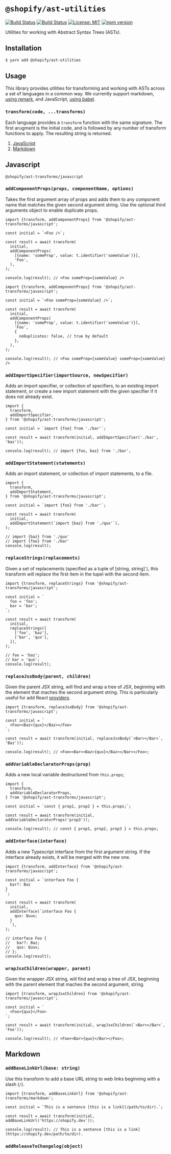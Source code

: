 # `@shopify/ast-utilities`

[![Build Status](https://github.com/Shopify/quilt/workflows/Node-CI/badge.svg?branch=main)](https://github.com/Shopify/quilt/actions?query=workflow%3ANode-CI)
[![Build Status](https://github.com/Shopify/quilt/workflows/Ruby-CI/badge.svg?branch=main)](https://github.com/Shopify/quilt/actions?query=workflow%3ARuby-CI)
[![License: MIT](https://img.shields.io/badge/License-MIT-green.svg)](LICENSE.md) [![npm version](https://badge.fury.io/js/%40shopify%2Fast-utilities.svg)](https://badge.fury.io/js/%40shopify%2Fast-utilities.svg)

Utilities for working with Abstract Syntax Trees (ASTs).

## Installation

```bash
$ yarn add @shopify/ast-utilities
```

## Usage

This library provides utilities for transforming and working with ASTs across a set of languages in a common way. We currently support markdown, [using remark](https://remark.js.org), and JavaScript, [using babel](https://babeljs.io/).

### `transform(code, ...transforms)`

Each language provides a `transform` function with the same signature. The first arugment is the initial code, and is followed by any number of transform functions to apply. The resulting string is returned.

1. [JavaScript](#javascript)
1. [Markdown](#markdown)

## Javascript

`@shopify/ast-transforms/javascript`

### `addComponentProps(props, componentName, options)`

Takes the first argument array of props and adds them to any component name that matches the given second argument string. Use the optional third arguments object to enable duplicate props.

```tsx
import {transform, addComponentProps} from '@shopify/ast-transforms/javascript';

const initial = `<Foo />`;

const result = await transform(
  initial,
  addComponentProps(
    [{name: 'someProp', value: t.identifier('someValue')}],
    'Foo',
  ),
);

console.log(result); // <Foo someProp={someValue} />
```

```tsx
import {transform, addComponentProps} from '@shopify/ast-transforms/javascript';

const initial = `<Foo someProp={someValue} />`;

const result = await transform(
  initial,
  addComponentProps(
    [{name: 'someProp', value: t.identifier('someValue')}],
    'Foo',
    {
      noDuplicates: false, // true by default
    },
  ),
);

console.log(result); // <Foo someProp={someValue} someProp={someValue} />
```

### `addImportSpecifier(importSource, newSpecifier)`

Adds an import specifier, or collection of specifiers, to an existing import statement, or create a new import statement with the given specifier if it does not already exist.

```tsx
import {
  transform,
  addImportSpecifier,
} from '@shopify/ast-transforms/javascript';

const initial = `import {foo} from './bar'`;

const result = await transform(initial, addImportSpecifier('./bar', 'baz'));

console.log(result); // import {foo, baz} from './bar',
```

### `addImportStatement(statements)`

Adds an import statement, or collection of import statements, to a file.

```tsx
import {
  transform,
  addImportStatement,
} from '@shopify/ast-transforms/javascript';

const initial = `import {foo} from './bar'`;

const result = await transform(
  initial,
  addImportStatement(`import {baz} from './qux'`),
);

// import {baz} from './qux'
// import {foo} from './bar'
console.log(result);
```

### `replaceStrings(replacements)`

Given a set of replacements (specified as a tuple of [string, string]`), this transform will replace the first item in the tupel with the second item.

```tsx
import {transform, replaceStrings} from '@shopify/ast-transforms/javascript';

const initial = `
  foo = 'foo';
  bar = 'bar';
`;

const result = await transform(
  initial,
  replaceStrings([
    ['foo', 'baz'],
    ['bar', 'qux'],
  ]),
);

// foo = 'baz';
// bar = 'qux';
console.log(result);
```

### `replaceJsxBody(parent, children)`

Given the parent JSX string, will find and wrap a tree of JSX, beginning with the element that maches the second argument string. This is particularly useful for add React [providers](https://reactjs.org/docs/context.html#contextprovider).

```tsx
import {transform, replaceJsxBody} from '@shopify/ast-transforms/javascript';

const initial = `
  <Foo><Baz>{qux}</Baz></Foo>
`;

const result = await transform(initial, replaceJsxBody(`<Bar></Bar>`, 'Baz'));

console.log(result); // <Foo><Bar><Baz>{qux}</Baz></Bar></Foo>;
```

### `addVariableDeclaratorProps(prop)`

Adds a new local variable destructured from `this.props`;

```tsx
import {
  transform,
  addVariableDeclaratorProps,
} from '@shopify/ast-transforms/javascript';

const initial = `const { prop1, prop2 } = this.props;`;

const result = await transform(initial, addVariableDeclaratorProps('prop3'));

console.log(result); // const { prop1, prop2, prop3 } = this.props;
```

### `addInterface(interface)`

Adds a new Typescript interface from the first argument string. If the interface already exists, it will be merged with the new one.

```tsx
import {transform, addInterface} from '@shopify/ast-transforms/javascript';

const initial = `interface Foo {
  bar?: Baz
}
`;

const result = await transform(
  initial,
  addInterface(`interface Foo {
    qux: Quux;
  }
  `),
);

// interface Foo {
//   bar?: Baz;
//   qux: Quux;
// };
console.log(result);
```

### `wrapJsxChildren(wrapper, parent)`

Given the wrapper JSX string, will find and wrap a tree of JSX, beginning with the parent element that maches the second argument, string.

```tsx
import {transform, wrapJsxChildren} from '@shopify/ast-transforms/javascript';

const initial = `
  <Foo>{qux}</Foo>
`;

const result = await transform(initial, wrapJsxChildren(`<Bar></Bar>`, 'Foo'));

console.log(result); // <Foo><Bar>{qux}</Bar></Foo>;
```

## Markdown

### `addBaseLinkUrl(base: string)`

Use this transform to add a base URL string to web links beginning with a slash (`/`).

```tsx
import {transform, addBaseLinkUrl} from '@shopify/ast-transforms/markdown';

const initial = `This is a sentence [this is a link](/path/to/dir).`;

const result = await transform(initial, addBaseLinkUrl('https://shopify.dev'));

console.log(result); // This is a sentence [this is a link](https://shopify.dev/path/to/dir).
```

### `addReleaseToChangelog(object)`

